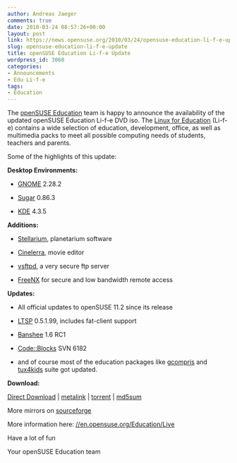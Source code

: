 ```yaml
---
author: Andreas Jaeger
comments: true
date: 2010-03-24 08:57:26+00:00
layout: post
link: https://news.opensuse.org/2010/03/24/opensuse-education-li-f-e-update/
slug: opensuse-education-li-f-e-update
title: openSUSE Education Li-f-e Update
wordpress_id: 3060
categories:
- Announcements
- Edu Li-f-e
tags:
- Education
---
```


The [openSUSE Education](//en.opensuse.org/Education) team  is happy to announce the availability of the updated openSUSE Education  Li-f-e DVD iso. The [Linux for Education](//linux-for-education.org/) (Li-f-e) contains a wide selection of education, development, office,  as well as multimedia packs to meet all possible computing needs of  students, teachers and parents.

Some of the highlights of this update:

**Desktop Environments:**



	
  * [GNOME](//gnome.org/) 2.28.2

	
  * [Sugar](//sugarlabs.org/) 0.86.3

	
  * [KDE](//kde.org/) 4.3.5


**Additions:**



	
  * [Stellarium](//www.stellarium.org/),  planetarium software

	
  * [Cinelerra](//cinelerra.org/),  movie editor

	
  * [vsftpd](//vsftpd.beasts.org/),  a very secure ftp server

	
  * [FreeNX](//freenx.berlios.de/) for secure and low bandwidth remote access


**Updates:**



	
  * All official updates to openSUSE 11.2 since its release

	
  * [LTSP](//en.opensuse.org/LTSP) 0.5.1.99, includes  fat-client support

	
  * [Banshee](//banshee-project.org/) 1.6 RC1

	
  * [Code::Blocks](//www.codeblocks.org/) SVN 6182

	
  * and of course most of the education packages like [gcompris](//gcompris.net/) and [tux4kids](//tux4kids.alioth.debian.org/) suite got  updated.


**Download:**

[Direct  Download](//www.opensuse-education.org/download/ISOs/openSUSE-Edu-li-f-e-11.2-latest-i686.iso) | [metalink](//www.opensuse-education.org/download/ISOs/openSUSE-Edu-li-f-e-11.2-latest-i686.iso.metalink) | [torrent](//www.opensuse-education.org/download/ISOs/openSUSE-Edu-li-f-e-11.2-latest-i686.iso.torrent) | [md5sum](//www.opensuse-education.org/download/ISOs/openSUSE-Edu-li-f-e-11.2-latest-i686.iso.md5)

More mirrors on [sourceforge](https://sourceforge.net/projects/opensuse-edu/)

More information here: [//en.opensuse.org/Education/Live](//en.opensuse.org/Education/Live)

Have a lot of fun

Your openSUSE Education team

